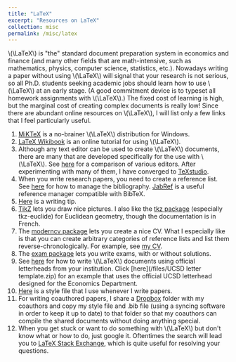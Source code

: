```yaml
---
title: "LaTeX"
excerpt: "Resources on LaTeX"
collection: misc
permalink: /misc/latex
---
```


\\(\LaTeX\\) is "the" standard document preparation system in economics and finance (and many other fields that are math-intensive, such as mathematics, physics, computer science, statistics, etc.).  Nowadays writing a paper without using \\(\LaTeX\\) will signal that your research is not serious, so all Ph.D. students seeking academic jobs should learn how to use \\(\LaTeX\\) at an early stage.  (A good commitment device is to typeset all homework assignments with \\(\LaTeX\\).)  The fixed cost of learning is high, but the marginal cost of creating complex documents is really low!  Since there are abundant online resources on \\(\LaTeX\\), I will list only a few links that I feel particularly useful.

1. [MiKTeX](https://miktex.org/) is a no-brainer \\(\LaTeX\\) distribution for Windows.
1. [LaTeX Wikibook](https://en.wikibooks.org/wiki/LaTeX) is an online tutorial for using \\(\LaTeX\\).
1. Although any text editor can be used to create \\(\LaTeX\\) documents, there are many that are developed specifically for the use with \\(\LaTeX\\).  See [here](https://en.wikipedia.org/wiki/Comparison_of_TeX_editors) for a comparison of various editors.  After experimenting with many of them, I have converged to [TeXstudio](http://texstudio.sourceforge.net/).
1. When you write research papers, you need to create a reference list.  See [here](https://en.wikibooks.org/wiki/LaTeX/Bibliography_Management) for how to manage the bibliography.  [JabRef](http://www.jabref.org/) is a useful reference manager compatible with BibTeX.
1. [Here](/files/latextips.pdf) is a writing tip.
1. [TikZ](https://en.wikibooks.org/wiki/LaTeX/PGF/TikZ) lets you draw nice pictures.  I also like the [tkz package](https://ctan.org/tex-archive/macros/latex/contrib/tkz) (especially tkz-euclide) for Euclidean geometry, though the documentation is in French.
1. The [moderncv package](https://ctan.org/tex-archive/macros/latex/contrib/moderncv) lets you create a nice CV.  What I especially like is that you can create arbitrary categories of reference lists and list them reverse-chronologically. For example, see [my CV](https://drive.google.com/file/d/0B1swfC7fTvvpbFB6eWF2ay1ZbVE/view).
1. The [exam package](https://ctan.org/tex-archive/macros/latex/contrib/exam) lets you write exams, with or without solutions.
1. See [here](https://tex.stackexchange.com/questions/837/pdf-letterhead-as-document-background) for how to write \\(\LaTeX\\) documents using official letterheads from your institution.  Click [here](/files/UCSD letter template.zip) for an example that uses the official UCSD letterhead designed for the Economics Department.
1. [Here](/files/test.sty) is a style file that I use whenever I write papers.
1. For writing coauthored papers, I share a [Dropbox](https://www.dropbox.com) folder with my coauthors and copy my style file and .bib file (using a syncing software in order to keep it up to date) to that folder so that my coauthors can compile the shared documents without doing anything special.
1. When you get stuck or want to do something with \\(\LaTeX\\) but don't know what or how to do, just google it.  Oftentimes the search will lead you to [LaTeX Stack Exchange](https://tex.stackexchange.com/), which is quite useful for resolving your questions.
